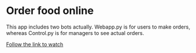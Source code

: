 # Order food online

This app includes two bots actually. Webapp.py is for users to make orders,
whereas Control.py is for managers to see actual orders.

[Follow the link to watch](https://coder1382.github.io/WEB-App-TeleBot/)

